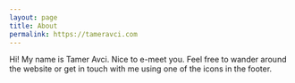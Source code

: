 ```yaml
---
layout: page
title: About
permalink: https://tameravci.com
---
```


Hi! My name is Tamer Avci. Nice to e-meet you. Feel free to wander around the website or get in touch with me using one of the icons in the footer. 
